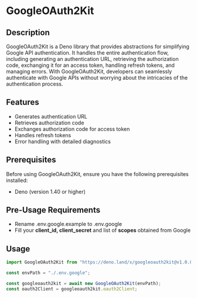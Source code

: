# GoogleOAuth2Kit

## Description

GoogleOAuth2Kit is a Deno library that provides abstractions for simplifying Google API authentication. It handles the entire authentication flow, including generating an authentication URL, retrieving the authorization code, exchanging it for an access token, handling refresh tokens, and managing errors. With GoogleOAuth2Kit, developers can seamlessly authenticate with Google APIs without worrying about the intricacies of the authentication process.

## Features

- Generates authentication URL
- Retrieves authorization code
- Exchanges authorization code for access token
- Handles refresh tokens
- Error handling with detailed diagnostics

## Prerequisites

Before using GoogleOAuth2Kit, ensure you have the following prerequisites installed:

- Deno (version 1.40 or higher)

## Pre-Usage Requirements

- Rename .env.google.example to .env.google
- Fill your **client_id, client_secret** and list of **scopes** obtained from Google

## Usage

```js
import GoogleOAuth2Kit from "https://deno.land/x/googleoauth2kit@v1.0.8/mod.ts";

const envPath = "./.env.google";

const googleoauth2kit = await new GoogleOAuth2Kit(envPath);
const oauth2Client = googleoauth2kit.oauth2Client;
```
